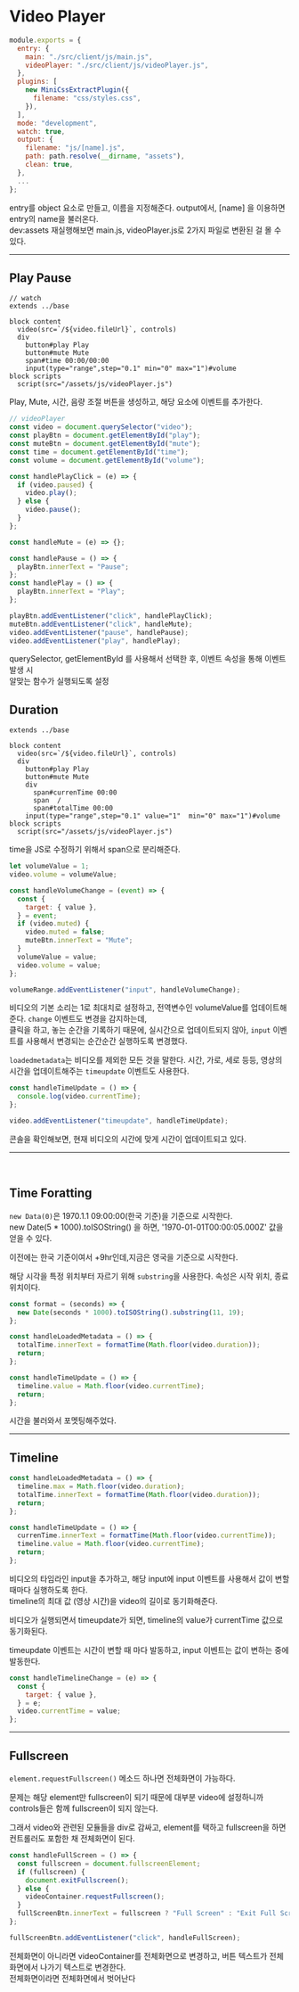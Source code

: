 # Video Player

```js
module.exports = {
  entry: {
    main: "./src/client/js/main.js",
    videoPlayer: "./src/client/js/videoPlayer.js",
  },
  plugins: [
    new MiniCssExtractPlugin({
      filename: "css/styles.css",
    }),
  ],
  mode: "development",
  watch: true,
  output: {
    filename: "js/[name].js",
    path: path.resolve(__dirname, "assets"),
    clean: true,
  },
  ...
};
```

entry를 object 요소로 만들고, 이름을 지정해준다. output에서, [name] 을 이용하면 entry의 name을 불러온다.  
dev:assets 재실행해보면 main.js, videoPlayer.js로 2가지 파일로 변환된 걸 몰 수 있다.

---

## Play Pause

```pug
// watch
extends ../base

block content
  video(src=`/${video.fileUrl}`, controls)
  div
    button#play Play
    button#mute Mute
    span#time 00:00/00:00
    input(type="range",step="0.1" min="0" max="1")#volume
block scripts
  script(src="/assets/js/videoPlayer.js")
```

Play, Mute, 시간, 음량 조절 버튼을 생성하고, 해당 요소에 이벤트를 추가한다.

```js
// videoPlayer
const video = document.querySelector("video");
const playBtn = document.getElementById("play");
const muteBtn = document.getElementById("mute");
const time = document.getElementById("time");
const volume = document.getElementById("volume");

const handlePlayClick = (e) => {
  if (video.paused) {
    video.play();
  } else {
    video.pause();
  }
};

const handleMute = (e) => {};

const handlePause = () => {
  playBtn.innerText = "Pause";
};
const handlePlay = () => {
  playBtn.innerText = "Play";
};

playBtn.addEventListener("click", handlePlayClick);
muteBtn.addEventListener("click", handleMute);
video.addEventListener("pause", handlePause);
video.addEventListener("play", handlePlay);
```

querySelector, getElementById 를 사용해서 선택한 후, 이벤트 속성을 통해 이벤트 발생 시  
알맞는 함수가 실행되도록 설정

## Duration

```pug
extends ../base

block content
  video(src=`/${video.fileUrl}`, controls)
  div
    button#play Play
    button#mute Mute
    div
      span#currenTime 00:00
      span  /
      span#totalTime 00:00
    input(type="range",step="0.1" value="1"  min="0" max="1")#volume
block scripts
  script(src="/assets/js/videoPlayer.js")
```

time을 JS로 수정하기 위해서 span으로 분리해준다.

```js
let volumeValue = 1;
video.volume = volumeValue;

const handleVolumeChange = (event) => {
  const {
    target: { value },
  } = event;
  if (video.muted) {
    video.muted = false;
    muteBtn.innerText = "Mute";
  }
  volumeValue = value;
  video.volume = value;
};

volumeRange.addEventListener("input", handleVolumeChange);
```

비디오의 기본 소리는 1로 최대치로 설정하고, 전역변수인 volumeValue를 업데이트해준다. `change` 이벤트도 변경을 감지하는데,  
클릭을 하고, 놓는 순간을 기록하기 때문에, 실시간으로 업데이트되지 않아, `input` 이벤트를 사용해서 변경되는 순간순간 실행하도록 변경했다.

`loadedmetadata`는 비디오를 제외한 모든 것을 말한다. 시간, 가로, 세로 등등, 영상의 시간을 업데이트해주는 `timeupdate` 이벤트도 사용한다.

```js
const handleTimeUpdate = () => {
  console.log(video.currentTime);
};

video.addEventListener("timeupdate", handleTimeUpdate);
```

콘솔을 확인해보면, 현재 비디오의 시간에 맞게 시간이 업데이트되고 있다.

---

<br>

## Time Foratting

`new Data(0)`은 1970.1.1 09:00:00(한국 기준)을 기준으로 시작한다.  
new Date(5 \* 1000).toISOString() 을 하면, '1970-01-01T00:00:05.000Z' 값을 얻을 수 있다.

이전에는 한국 기준이여서 +9hr인데,지금은 영국을 기준으로 시작한다.

해당 시각을 특정 위치부터 자르기 위해 `substring`을 사용한다. 속성은 시작 위치, 종료 위치이다.

```js
const format = (seconds) => {
  new Date(seconds * 1000).toISOString().substring(11, 19);
};

const handleLoadedMetadata = () => {
  totalTime.innerText = formatTime(Math.floor(video.duration));
  return;
};

const handleTimeUpdate = () => {
  timeline.value = Math.floor(video.currentTime);
  return;
};
```

시간을 불러와서 포멧팅해주었다.

---

## Timeline

```js
const handleLoadedMetadata = () => {
  timeline.max = Math.floor(video.duration);
  totalTime.innerText = formatTime(Math.floor(video.duration));
  return;
};

const handleTimeUpdate = () => {
  currenTime.innerText = formatTime(Math.floor(video.currentTime));
  timeline.value = Math.floor(video.currentTime);
  return;
};
```

비디오의 타임라인 input을 추가하고, 해당 input에 input 이벤트를 사용해서 값이 변할때마다 실행하도록 한다.  
timeline의 최대 값 (영상 시간)을 video의 길이로 동기화해준다.

비디오가 실행되면서 timeupdate가 되면, timeline의 value가 currentTime 값으로 동기화된다.

timeupdate 이벤트는 시간이 변할 때 마다 발동하고, input 이벤트는 값이 변하는 중에 발동한다.

```js
const handleTimelineChange = (e) => {
  const {
    target: { value },
  } = e;
  video.currentTime = value;
};
```

---

## Fullscreen

`element.requestFullscreen()` 메소드 하나면 전체화면이 가능하다.

문제는 해당 element만 fullscreen이 되기 때문에 대부분 video에 설정하니까 controls들은 함께 fullscreen이 되지 않는다.

그래서 video와 관련된 모듈들을 div로 감싸고, element를 택하고 fullscreen을 하면 컨트롤러도 포함한 채 전체화면이 된다.

```js
const handleFullScreen = () => {
  const fullscreen = document.fullscreenElement;
  if (fullscreen) {
    document.exitFullscreen();
  } else {
    videoContainer.requestFullscreen();
  }
  fullScreenBtn.innerText = fullscreen ? "Full Screen" : "Exit Full Screen";
};

fullScreenBtn.addEventListener("click", handleFullScreen);
```

전체화면이 아니라면 videoContainer를 전체화면으로 변경하고, 버튼 텍스트가 전체화면에서 나가기 텍스트로 변경한다.  
전체화면이라면 전체화면에서 벗어난다
